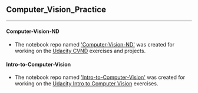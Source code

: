 ## Computer_Vision_Practice

------

#### Computer-Vision-ND

- The notebook repo named ['Computer-Vision-ND'](https://github.com/hangdeng/Computer_Vision_Practice/tree/master/Computer-Vision-ND) was created for working on the [Udacity CVND](https://www.udacity.com/course/computer-vision-nanodegree--nd891) exercises and projects.

#### Intro-to-Computer-Vision

- The notebook repo named ['Intro-to-Computer-Vision']() was created for working on the [Udacity Intro to Computer Vision](https://www.udacity.com/course/introduction-to-computer-vision--ud810) exercises.
